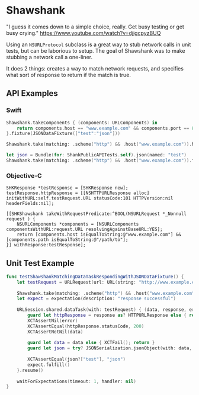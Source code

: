 # Shawshank
"I guess it comes down to a simple choice, really. Get busy testing or get busy crying."
https://www.youtube.com/watch?v=djigcpyzBUQ

Using an `NSURLProtocol` subclass is a great way to stub network calls in unit tests, but can be laborious to setup. The goal of Shawshank was to make stubbing a network call a one-liner.

It does 2 things: creates a way to match network requests, and specifies what sort of response to return if the match is true.

## API Examples
### Swift
```swift
Shawshank.takeComponents { (components: URLComponents) in
    return components.host == "www.example.com" && components.port == 82
}.fixture(JSONDataFixture(["test":"json"]))
```
```swift
Shawshank.take(matching: .scheme("http") && .host("www.example.com")).httpStatus(.notPermitted)
```
```swift
let json = Bundle(for: ShankPublicAPITests.self).json(named: "test")
Shawshank.take(matching: .scheme("http") && .host("www.example.com")).fixture(json)
```

### Objective-C
```objc
SHKResponse *testResponse = [SHKResponse new];
testResponse.httpResponse = [[NSHTTPURLResponse alloc] initWithURL:self.testRequest.URL statusCode:101 HTTPVersion:nil headerFields:nil];

[[SHKShawshank takeWithRequestPredicate:^BOOL(NSURLRequest *_Nonnull request ) {
    NSURLComponents *components = [NSURLComponents componentsWithURL:request.URL resolvingAgainstBaseURL:YES];
    return [components.host isEqualToString:@"www.example.com"] && [components.path isEqualToString:@"/path/to"];
}] withResponse:testResponse];
```
## Unit Test Example
```swift
func testShawshankMatchingDataTaskRespondingWithJSONDataFixture() {
    let testRequest = URLRequest(url: URL(string: "http://www.example.com")!)
    
    Shawshank.take(matching: .scheme("http") && .host("www.example.com")).fixture(JSONDataFixture(["test":"json"]))
    let expect = expectation(description: "response successful")
    
    URLSession.shared.dataTask(with: testRequest) { (data, response, error) -> Void in
        guard let httpResponse = response as? HTTPURLResponse else { return }
        XCTAssertNil(error)
        XCTAssertEqual(httpResponse.statusCode, 200)
        XCTAssertNotNil(data)
        
        guard let data = data else { XCTFail(); return }
        guard let json = try? JSONSerialization.jsonObject(with: data, options:[]) as? Dictionary<String, String> else { XCTFail(); return }
            
        XCTAssertEqual(json?["test"], "json")
        expect.fulfill()
    }.resume()
        
    waitForExpectations(timeout: 1, handler: nil)
}
```


